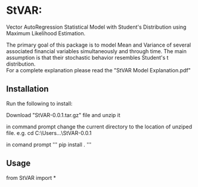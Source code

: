 # StVAR: 

Vector AutoRegression Statistical Model with Student's Distribution using Maximum Likelihood Estimation.

The primary goal of this package is to model Mean and Variance of several associated financial variables simultaneously and through time. The main assumption is that their stochastic behavior resembles Student's t distribution.  
For a complete explanation please read the "StVAR Model Explanation.pdf"

## Installation
Run the following to install:

Download "StVAR-0.0.1.tar.gz" file and unzip it

in command prompt change the current directory to the location of unziped file. e.g. cd C:\Users\...\StVAR-0.0.1

in comand prompt ''' pip install . '''


## Usage

from StVAR import *
